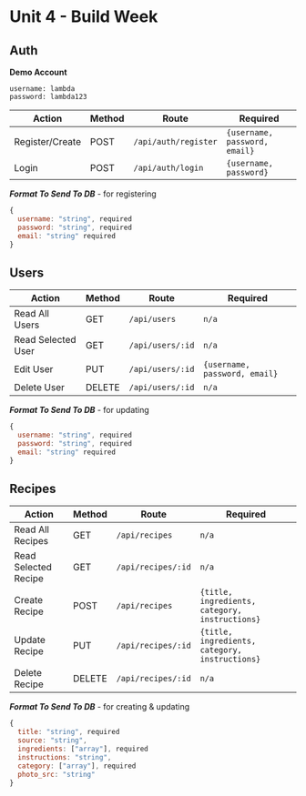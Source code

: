 # Unit 4 - Build Week

## Auth

**Demo Account**

```
username: lambda
password: lambda123
```

| Action          | Method | Route                | Required                      |
| --------------- | ------ | -------------------- | ----------------------------- |
| Register/Create | POST   | `/api/auth/register` | `{username, password, email}` |
| Login           | POST   | `/api/auth/login`    | `{username, password}`        |

**_Format To Send To DB_** - for registering

```javascript
{
  username: "string", required
  password: "string", required
  email: "string" required
}
```

## Users

| Action             | Method | Route            | Required                      |
| ------------------ | ------ | ---------------- | ----------------------------- |
| Read All Users     | GET    | `/api/users`     | `n/a `                        |
| Read Selected User | GET    | `/api/users/:id` | `n/a`                         |
| Edit User          | PUT    | `/api/users/:id` | `{username, password, email}` |
| Delete User        | DELETE | `/api/users/:id` | `n/a`                         |

**_Format To Send To DB_** - for updating

```javascript
{
  username: "string", required
  password: "string", required
  email: "string" required
}
```

## Recipes

| Action               | Method | Route              | Required                                       |
| -------------------- | ------ | ------------------ | ---------------------------------------------- |
| Read All Recipes     | GET    | `/api/recipes`     | `n/a`                                          |
| Read Selected Recipe | GET    | `/api/recipes/:id` | `n/a`                                          |
| Create Recipe        | POST   | `/api/recipes`     | `{title, ingredients, category, instructions}` |
| Update Recipe        | PUT    | `/api/recipes/:id` | `{title, ingredients, category, instructions}` |
| Delete Recipe        | DELETE | `/api/recipes/:id` | `n/a`                                          |

**_Format To Send To DB_** - for creating & updating

```javascript
{
  title: "string", required
  source: "string",
  ingredients: ["array"], required
  instructions: "string",
  category: ["array"], required
  photo_src: "string"
}
```
